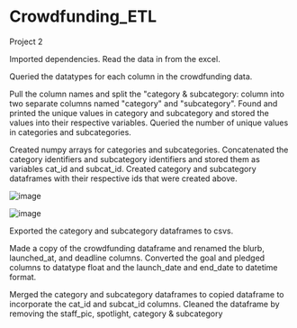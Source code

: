 # Crowdfunding_ETL
Project 2

Imported dependencies.
Read the data in from the excel.

Queried the datatypes for each column in the crowdfunding data.

Pull the column names and split the "category & subcategory: column into two separate columns named "category" and "subcategory".
Found and printed the unique values in category and subcategory and stored the values into their respective variables.
Queried the number of unique values in categories and subcategories.

Created numpy arrays for categories and subcategories. 
Concatenated the category identifiers and subcategory identifiers and stored them as variables cat_id and subcat_id.
Created category and subcategory dataframes with their respective ids that were created above.

![image](https://github.com/SamanthaMcKay/Crowdfunding_ETL/assets/132176159/73cb10b8-9210-4783-9e9a-9c70a7864aac)

![image](https://github.com/SamanthaMcKay/Crowdfunding_ETL/assets/132176159/9a7a0ef3-5367-4821-91e8-6eab6b5bf01f)

Exported the category and subcategory dataframes to csvs.

Made a copy of the crowdfunding dataframe and renamed the blurb, launched_at, and deadline columns.
Converted the goal and pledged columns to datatype float and the launch_date and end_date to datetime format.

Merged the category and subcategory dataframes to copied dataframe to incorporate the cat_id and subcat_id columns.
Cleaned the dataframe by removing the staff_pic, spotlight, category & subcategory
